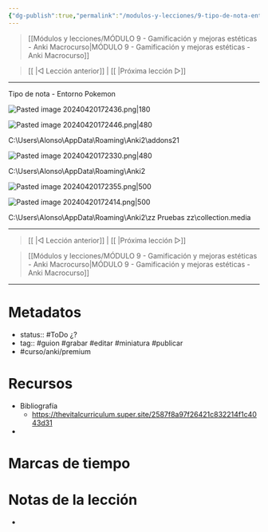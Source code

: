 ```yaml
---
{"dg-publish":true,"permalink":"/modulos-y-lecciones/9-tipo-de-nota-entorno-pokemon-anki-macrocurso/","noteIcon":"","updated":"2024-05-22T13:35:18.752+02:00"}
---
```



> [[Módulos y lecciones/MÓDULO 9 - Gamificación y mejoras estéticas - Anki Macrocurso\|MÓDULO 9 - Gamificación y mejoras estéticas - Anki Macrocurso]]

> [[ \|◁ Lección anterior]] | [[ \|Próxima lección ▷]]

---

Tipo de nota - Entorno Pokemon

![Pasted image 20240420172436.png|180](/img/user/ANEXOS/Pasted%20image%2020240420172436.png)

![Pasted image 20240420172446.png|480](/img/user/ANEXOS/Pasted%20image%2020240420172446.png)

C:\Users\Alonso\AppData\Roaming\Anki2\addons21

![Pasted image 20240420172330.png|480](/img/user/ANEXOS/Pasted%20image%2020240420172330.png)

C:\Users\Alonso\AppData\Roaming\Anki2

![Pasted image 20240420172355.png|500](/img/user/ANEXOS/Pasted%20image%2020240420172355.png)

![Pasted image 20240420172414.png|500](/img/user/ANEXOS/Pasted%20image%2020240420172414.png)

C:\Users\Alonso\AppData\Roaming\Anki2\zz Pruebas zz\collection.media

---

> [[ \|◁ Lección anterior]] | [[ \|Próxima lección ▷]]

> [[Módulos y lecciones/MÓDULO 9 - Gamificación y mejoras estéticas - Anki Macrocurso\|MÓDULO 9 - Gamificación y mejoras estéticas - Anki Macrocurso]]

---

# Metadatos
- status:: #ToDo ¿?
- tag:: #guion #grabar #editar #miniatura #publicar 
- #curso/anki/premium

# Recursos
- Bibliografía
	- https://thevitalcurriculum.super.site/2587f8a97f26421c832214f1c4043d31
- 

# Marcas de tiempo


# Notas de la lección
- 